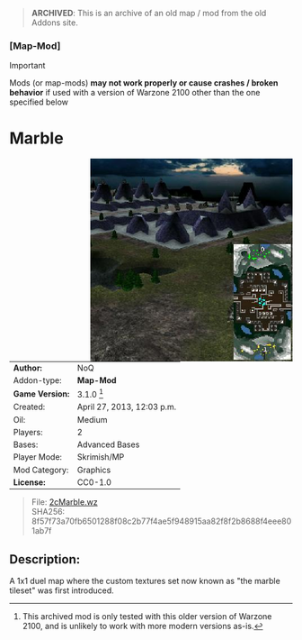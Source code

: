 > **ARCHIVED**: This is an archive of an old map / mod from the old Addons site.

### [Map-Mod]

> [!IMPORTANT]
> Mods (or map-mods) **may not work properly or cause crashes / broken behavior** if used with a version of Warzone 2100 other than the one specified below

# Marble

<img src="./preview.jpg" align="right" />

| | |
| - | - |
| __Author:__ | NoQ |
| Addon-type: | __Map-Mod__ |
| __Game Version:__ | 3.1.0 [^1] |
| Created: | April 27, 2013, 12:03 p.m. |
| Oil: | Medium |
| Players: | 2 |
| Bases: | Advanced Bases |
| Player Mode: | Skrimish/MP |
| Mod Category: | Graphics |
| __License:__ | CC0-1.0 |

> File: [2cMarble.wz](https://github.com/Warzone2100/old-addons-site/raw/main/assets/166/2cMarble.wz)  
> SHA256: 8f57f73a70fb6501288f08c2b77f4ae5f948915aa82f8f2b8688f4eee801ab7f

## Description:

A 1x1 duel map where the custom textures set now known as "the marble tileset" was first introduced.

[^1]: This archived mod is only tested with this older version of Warzone 2100, and is unlikely to work with more modern versions as-is.

